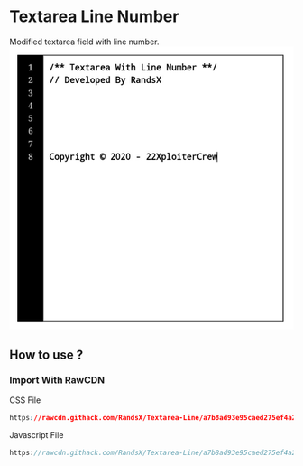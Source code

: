 # Textarea Line Number
Modified textarea field with line number.
![ImagesContoh](img/images.png)

## How to use ?
### Import With RawCDN
CSS File
``` Css
https://rawcdn.githack.com/RandsX/Textarea-Line/a7b8ad93e95caed275ef4a244522d363d4a0ebd4/css/TextareaLine.min.css
```

Javascript File
``` JavaScript
https://rawcdn.githack.com/RandsX/Textarea-Line/a7b8ad93e95caed275ef4a244522d363d4a0ebd4/js/TextareaLine.min.js
```